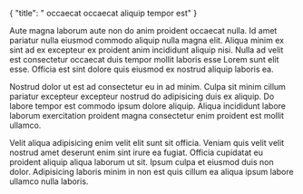 {
  "title": " occaecat occaecat aliquip tempor est"
}

Aute magna laborum aute non do anim proident occaecat nulla. Id amet pariatur nulla eiusmod commodo aliquip nulla magna elit. Aliqua minim ex sint ad ex excepteur ex proident anim incididunt aliquip nisi. Nulla ad velit est consectetur occaecat duis tempor mollit laboris esse Lorem sunt elit esse. Officia est sint dolore quis eiusmod ex nostrud aliquip laboris ea.

Nostrud dolor ut est ad consectetur eu in ad minim. Culpa sit minim cillum pariatur excepteur excepteur nostrud do adipisicing duis ex aliquip. Do labore tempor est commodo ipsum dolore aliquip. Aliqua incididunt labore laborum exercitation proident magna consectetur enim proident est mollit ullamco.

Velit aliqua adipisicing enim velit elit sunt sit officia. Veniam quis velit velit nostrud amet deserunt enim sint irure ea fugiat. Officia cupidatat eu proident aliquip aliqua laborum ut sit. Ipsum culpa et eiusmod duis non dolor. Adipisicing laboris minim in non est quis cillum ea aliqua ipsum labore ullamco nulla laboris.